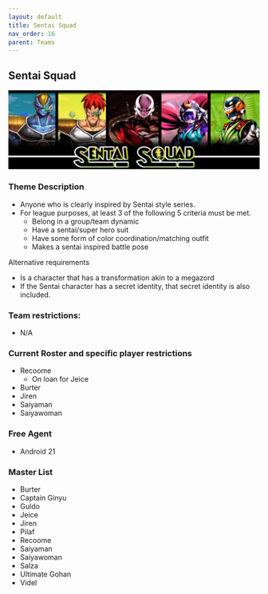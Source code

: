 ```yaml
---
layout: default
title: Sentai Squad
nav_order: 16
parent: Teams
---
```

## Sentai Squad
![](../images/sentai.jpg)

### Theme Description
- Anyone who is clearly inspired by Sentai style series. 
- For league purposes, at least 3 of the following 5 criteria must be met.
  - Belong in a group/team dynamic 
  - Have a sentai/super hero suit 
  - Have some form of color coordination/matching outfit 
  - Makes a sentai inspired battle pose

Alternative requirements
  - Is a character that has a transformation akin to a megazord 
  - If the Sentai character has a secret identity, that secret identity is also included.

### Team restrictions:
  - N/A 

### Current Roster and specific player restrictions

- Recoome
  - On loan for Jeice
- Burter
- Jiren
- Saiyaman
- Saiyawoman

### Free Agent

- Android 21 

### Master List
- Burter
- Captain Ginyu
- Guldo
- Jeice
- Jiren
- Pilaf
- Recoome
- Saiyaman
- Saiyawoman
- Salza
- Ultimate Gohan
- Videl

